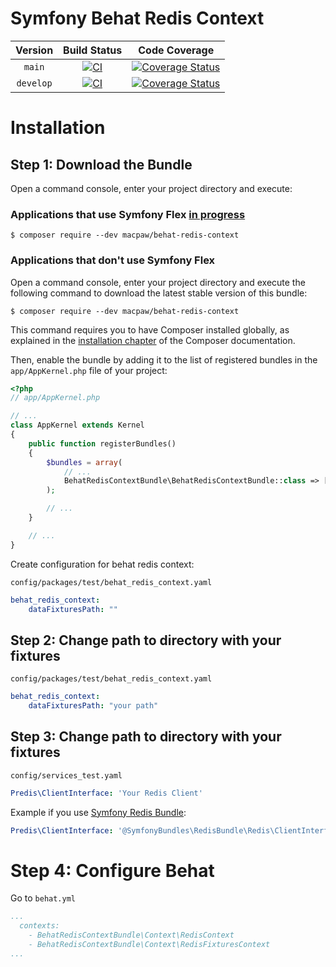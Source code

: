 Symfony Behat Redis Context
=================================

| Version | Build Status | Code Coverage |
|:---------:|:-------------:|:-----:|
| `main`| [![CI][main Build Status Image]][main Build Status] | [![Coverage Status][main Code Coverage Image]][main Code Coverage] |
| `develop`| [![CI][develop Build Status Image]][develop Build Status] | [![Coverage Status][develop Code Coverage Image]][develop Code Coverage] |

Installation
============

Step 1: Download the Bundle
----------------------------------
Open a command console, enter your project directory and execute:

###  Applications that use Symfony Flex [in progress](https://github.com/MacPaw/BehatRedisContext/issues/2)

```console
$ composer require --dev macpaw/behat-redis-context
```

### Applications that don't use Symfony Flex

Open a command console, enter your project directory and execute the
following command to download the latest stable version of this bundle:

```console
$ composer require --dev macpaw/behat-redis-context
```

This command requires you to have Composer installed globally, as explained
in the [installation chapter](https://getcomposer.org/doc/00-intro.md)
of the Composer documentation.


Then, enable the bundle by adding it to the list of registered bundles
in the `app/AppKernel.php` file of your project:

```php
<?php
// app/AppKernel.php

// ...
class AppKernel extends Kernel
{
    public function registerBundles()
    {
        $bundles = array(
            // ...
            BehatRedisContextBundle\BehatRedisContextBundle::class => ['test' => true],
        );

        // ...
    }

    // ...
}
```

Create configuration for behat redis context:

`config/packages/test/behat_redis_context.yaml `
```yaml
behat_redis_context:
    dataFixturesPath: ""
```


Step 2: Change path to directory with your fixtures
----------------------------------
`config/packages/test/behat_redis_context.yaml `
```yaml
behat_redis_context:
    dataFixturesPath: "your path"
```

Step 3: Change path to directory with your fixtures
----------------------------------
`config/services_test.yaml`
```yaml
Predis\ClientInterface: 'Your Redis Client'
```

Example if you use [Symfony Redis Bundle](https://github.com/symfony-bundles/redis-bundle):
```yaml
Predis\ClientInterface: '@SymfonyBundles\RedisBundle\Redis\ClientInterface'
```

Step 4: Configure Behat
=============
Go to `behat.yml`

```yaml
...
  contexts:
    - BehatRedisContextBundle\Context\RedisContext
    - BehatRedisContextBundle\Context\RedisFixturesContext
...
```

[main Build Status]: https://github.com/macpaw/BehatRedisContext/actions?query=workflow%3ACI+branch%3Amain
[main Build Status Image]: https://github.com/macpaw/BehatRedisContext/workflows/CI/badge.svg?branch=main
[develop Build Status]: https://github.com/macpaw/BehatRedisContext/actions?query=workflow%3ACI+branch%3Adevelop
[develop Build Status Image]: https://github.com/macpaw/BehatRedisContext/workflows/CI/badge.svg?branch=develop
[main Code Coverage]: https://codecov.io/gh/macpaw/BehatRedisContext/branch/main
[main Code Coverage Image]: https://img.shields.io/codecov/c/github/macpaw/BehatRedisContext/main?logo=codecov
[develop Code Coverage]: https://codecov.io/gh/macpaw/BehatRedisContext/branch/develop
[develop Code Coverage Image]: https://img.shields.io/codecov/c/github/macpaw/BehatRedisContext/develop?logo=codecov
